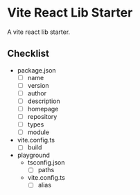 # Vite React Lib Starter

A vite react lib starter.

## Checklist

- package.json
  - [ ] name
  - [ ] version
  - [ ] author
  - [ ] description
  - [ ] homepage
  - [ ] repository
  - [ ] types
  - [ ] module
- vite.config.ts
  - [ ] build
- playground
  - tsconfig.json
    - [ ] paths
  - vite.config.ts
    - [ ] alias
